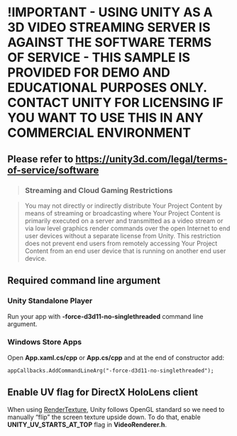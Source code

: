 # !IMPORTANT - USING UNITY AS A 3D VIDEO STREAMING SERVER IS AGAINST THE SOFTWARE TERMS OF SERVICE - THIS SAMPLE IS PROVIDED FOR DEMO AND EDUCATIONAL PURPOSES ONLY.  CONTACT UNITY FOR LICENSING IF YOU WANT TO USE THIS IN ANY COMMERCIAL ENVIRONMENT

## Please refer to https://unity3d.com/legal/terms-of-service/software 

> ### Streaming and Cloud Gaming Restrictions

> You may not directly or indirectly distribute Your Project Content by means of streaming or broadcasting where Your Project Content is primarily executed on a server and transmitted as a video stream or via low level graphics render commands over the open Internet to end user devices without a separate license from Unity. This restriction does not prevent end users from remotely accessing Your Project Content from an end user device that is running on another end user device.

## Required command line argument

### Unity Standalone Player

Run your app with **-force-d3d11-no-singlethreaded** command line argument.

### Windows Store Apps

Open **App.xaml.cs/cpp** or **App.cs/cpp** and at the end of constructor add:

```
appCallbacks.AddCommandLineArg("-force-d3d11-no-singlethreaded");
```

## Enable UV flag for DirectX HoloLens client

When using [RenderTexture](https://docs.unity3d.com/ScriptReference/RenderTexture.html), Unity follows OpenGL standard so we need to manually “flip” the screen texture upside down. To do that, enable **UNITY_UV_STARTS_AT_TOP** flag in **VideoRenderer.h**.